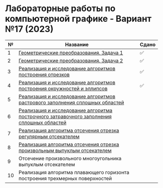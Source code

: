 # Лабораторные работы по компьютерной графике - Вариант №17 (2023)

| № | Название | Сдано |  
| --- | --- | --- |
| 1 | [Геометрические преобразования. Задача 1](https://github.com/XTDimasXT/BMSTU-CG/tree/master/lab_01) | ✅ |
| 2 | [Геометрические преобразования. Задача 2](https://github.com/XTDimasXT/BMSTU-CG/tree/master/lab_02) | ✅ |
| 3 | [Реализация и исследование алгоритмов построения отрезков](https://github.com/XTDimasXT/BMSTU-CG/tree/master/lab_03) | ✅ |
| 4 | [Реализация и исследование алгоритмов построения окружностей и эллипсов](https://github.com/XTDimasXT/BMSTU-CG/tree/master/lab_04) | ✅ |
| 5 | [Реализация и исследование алгоритмов растрового заполнения сплошных областей](https://github.com/XTDimasXT/BMSTU-CG/tree/lab_05/lab_05) |  |
| 6 | [Реализация и исследование алгоритма построчного затравочного заполнения сплошных областей](https://github.com/XTDimasXT/BMSTU-CG/tree/lab_06/lab_06) |  |
| 7 | [Реализация алгоритма отсечения отрезка регулярным отсекателем](https://github.com/XTDimasXT/BMSTU-CG/tree/lab_07/lab_07) |  |
| 8 | [Реализация алгоритма отсечения отрезка произвольным выпуклым отсекателем](https://github.com/XTDimasXT/BMSTU-CG/tree/lab_08/lab_08) |  |
| 9 | Отсечение произвольного многоугольника выпуклым отсекателем |  |
| 10 | Реализация алгоритма плавающего горизонта построения трехмерных поверхностей |  |
